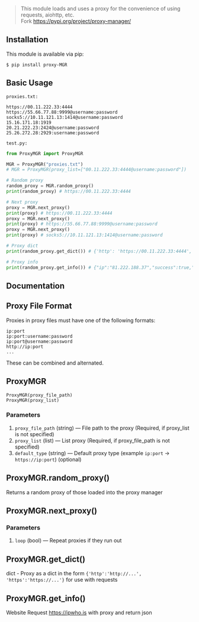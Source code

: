 > This module loads and uses a proxy for the convenience of using requests, aiohttp, etc.
> <br>Fork https://pypi.org/project/proxy-manager/
## Installation
This module is available via pip:
```
$ pip install proxy-MGR
```
## Basic Usage
`proxies.txt:`
```
https://00.11.222.33:4444
https://55.66.77.88:9999@username:password
socks5://10.11.121.13:1414@username:password
15.16.171.18:1919
20.21.222.23:2424@username:password
25.26.272.28:2929:username:password
```
`test.py:`
```python
from ProxyMGR import ProxyMGR

MGR = ProxyMGR("proxies.txt")
# MGR = ProxyMGR(proxy_list=["00.11.222.33:4444@username:password"])

# Random proxy
random_proxy = MGR.random_proxy()
print(random_proxy) # https://00.11.222.33:4444

# Next proxy
proxy = MGR.next_proxy()
print(proxy) # https://00.11.222.33:4444
proxy = MGR.next_proxy()
print(proxy) # https://55.66.77.88:9999@username:password
proxy = MGR.next_proxy()
print(proxy) # socks5://10.11.121.13:1414@username:password

# Proxy dict
print(random_proxy.get_dict()) # {'http': 'https://00.11.222.33:4444', 'https': 'https://00.11.222.33:4444'}

# Proxy info
print(random_proxy.get_info()) # {"ip":"81.222.188.37","success":true,"type":"IPv4","continent":"Europe" ...
```
## Documentation
## Proxy File Format
Proxies in proxy files must have one of the following formats:
```
ip:port
ip:port:username:password
ip:port@username:password
http://ip:port
...
```
These can be combined and alternated.
## ProxyMGR
`ProxyMGR(proxy_file_path)`<br>
`ProxyMGR(proxy_list)`
### Parameters
1. `proxy_file_path` (string) — File path to the proxy (Required, if proxy_list is not specified)
2. `proxy_list` (list) — List proxy (Required, if proxy_file_path is not specified)
3. `default_type` (string) — Default proxy type (example `ip:port` -> `https://ip:port`) (optional)
## ProxyMGR.random_proxy()
Returns a random proxy of those loaded into the proxy manager
## ProxyMGR.next_proxy()
### Parameters
1. `loop` (bool) — Repeat proxies if they run out
## ProxyMGR.get_dict()
dict - Proxy as a dict in the form `{'http':'http://...', 'https':'https://...'}` for use with requests
## ProxyMGR.get_info()
Website Request https://ipwho.is with proxy and return json
